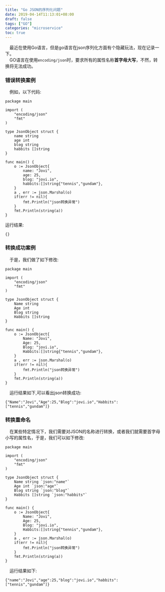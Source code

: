 ```yaml
---
title: "Go JSON的序列化问题"
date: 2019-04-14T11:13:01+08:00
draft: false
tags: ["GO"]
categories: "microservice"
toc: true
---
```

&emsp;最近在使用Go语言，但是go语言在json序列化方面有个隐藏玩法，现在记录一下。  
&emsp;GO语言在使用`encoding/json`时，要求所有的属性名称**首字母大写**，不然，转换将无法成功。  
### 错误转换案例
&emsp;例如，以下代码:
```editorconfig
package main

import (
	"encoding/json"
	"fmt"
)

type JsonObject struct {
	name string
	age int
	blog string
	habbits []string
}

func main() {
	o := JsonObject{
		name: "Jovi",
		age: 25,
		blog: "jovi.io",
		habbits:[]string{"tennis","gundam"},
	}
	a , err := json.Marshal(o)
	if(err != nil){
		fmt.Println("json转换异常")
	}
	fmt.Println(string(a))
}
```
运行结果:
```editorconfig
{}
```
### 转换成功案例
&emsp;于是，我们做了如下修改:
```editorconfig
package main

import (
	"encoding/json"
	"fmt"
)

type JsonObject struct {
	Name string
	Age int
	Blog string
	Habbits []string
}

func main() {
	o := JsonObject{
		Name: "Jovi",
		Age: 25,
		Blog: "jovi.io",
		Habbits:[]string{"tennis","gundam"},
	}
	a , err := json.Marshal(o)
	if(err != nil){
		fmt.Println("json转换异常")
	}
	fmt.Println(string(a))
}
```
&emsp;运行结果如下,可以看出json转换成功:
```editorconfig
{"Name":"Jovi","Age":25,"Blog":"jovi.io","Habbits":["tennis","gundam"]}
```
### 转换重命名
&emsp;在某些特定情况下，我们需要对JSON的名称进行转换，或者我们就需要首字母小写的属性名，于是，我们可以如下修改:  
```editorconfig
package main

import (
	"encoding/json"
	"fmt"
)

type JsonObject struct {
	Name string `json:"name"`
	Age int `json:"age"`
	Blog string `json:"blog"`
	Habbits []string `json:"habbits"`
}

func main() {
	o := JsonObject{
		Name: "Jovi",
		Age: 25,
		Blog: "jovi.io",
		Habbits:[]string{"tennis","gundam"},
	}
	a , err := json.Marshal(o)
	if(err != nil){
		fmt.Println("json转换异常")
	}
	fmt.Println(string(a))
}
```
&emsp;运行结果如下:
```editorconfig
{"name":"Jovi","age":25,"blog":"jovi.io","habbits":["tennis","gundam"]}
```